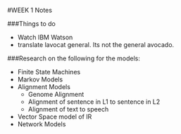 #WEEK 1 Notes

###Things to do
* Watch IBM Watson
* translate lavocat general. Its not the general avocado.

###Research on the following for the models:
* Finite State Machines
* Markov Models
* Alignment Models
  * Genome Alignment
  * Alignment of sentence in L1 to sentence in L2
  * Alignment of text to speech
* Vector Space model of IR
* Network Models

